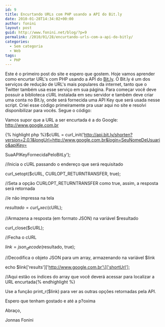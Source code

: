 ```yaml
---
id: 9
title: Encurtando URLs com PHP usando a API do Bit.ly
date: 2010-01-28T14:34:02+00:00
author: fonini
layout: post
guid: http://www.fonini.net/blog/?p=9
permalink: /2010/01/28/encurtando-urls-com-a-api-do-bitly/
categories:
  - Sem categoria
  - Web
tags:
  - PHP
---
```

Este é o primeiro post do site e espero que gostem. Hoje vamos aprender como encurtar URL's com PHP usando a API do <a href="http://www.bit.ly" rel="externo">Bit.ly</a>. O Bit.ly é um dos serviços de redução de URL's mais populares da internet, tanto que o Twitter também usa esse serviço em sua página. Para começar você deve possuir a biblioteca cURL instalada em seu servidor e também deve criar uma conta no Bit.ly, onde será fornecida uma API Key que será usada nesse script. Criei esse código primeiramente pra usar aqui no site e resolvi disponibilizar para vocês. Segue o código:

Vamos supor que a URL a ser encurtada é a do Google: http://www.google.com.br

{% highlight php %}$cURL = curl_init('http://api.bit.ly/shorten?version=2.0.1&longUrl=http://www.google.com.br&login=SeuNomeDeUsuario&apiKey=
  
SuaAPIKeyFornecidaPeloBitLy');
  
//Inicia o cURL passando o endereço que será requisitado

curl\_setopt($cURL, CURLOPT\_RETURNTRANSFER, true);
  
//Seta a opção CURLOPT_RETURNTRANSFER como true, assim, a resposta será retornada
  
//e não impressa na tela

$resultado = curl_exec($cURL);
  
//Armazena a resposta (em formato JSON) na variável $resultado

curl_close($cURL);
  
//Fecha o cURL

$link = json_decode($resultado, true);
  
//Decodifica o objeto JSON para um array, armazenando na variável $link

echo $link\['results'\]\['http://www.google.com.br'\]['shortUrl'];
  
//Aqui estão os índices do array que você deverá acessar para localizar a URL encurtada{% endhighlight %}

Use a função print_r($link) para ver as outras opções retornadas pela API.

Espero que tenham gostado e até a p?oxima

Abraço,
  
Jonnas Fonini